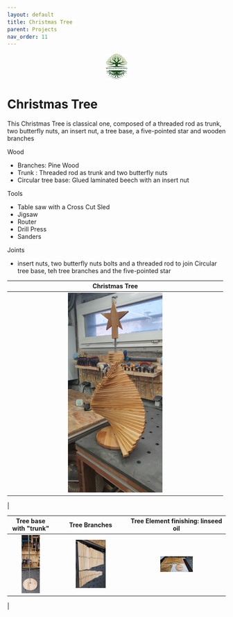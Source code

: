 ```yaml
---
layout: default
title: Christmas Tree
parent: Projects
nav_order: 11
---
```

<center>
<img src="../media/Lignarius.png" width="10%" height="10%" align="middle"/>
</center>

# Christmas Tree

This Christmas Tree is classical one, composed of a threaded rod as trunk, two butterfly nuts, an insert nut, a tree base, a five-pointed star and wooden branches

Wood
* Branches: Pine Wood
* Trunk : Threaded rod as trunk and two butterfly nuts
* Circular tree base: Glued laminated beech with an insert nut


Tools
* Table saw with a Cross Cut Sled  
* Jigsaw
* Router
* Drill Press
* Sanders


Joints
* insert nuts, two butterfly nuts bolts and a threaded rod to join Circular tree base, teh tree branches and the five-pointed star


|                                                             Christmas Tree                                                             |
|:--------------------------------------------------------------------------------------------------------------------------------------:|
| [<img alt="image" height="45%" src="/media/Christmas_Tree_with_Star.jpg" width="45%"/>](https://garlatti.github.io/media/Christmas_Tree_with_Star.jpg.jpg) | 
|      



|                                                            Tree base with "trunk"                                                             |                                                          Tree Branches                                                           |                                                               Tree Element finishing: linseed oil                                                               |
|:---------------------------------------------------------------------------------------------------------------------------------------------:|:--------------------------------------------------------------------------------------------------------------------------------:|:----------------------------------------------------------------------------------------------------------------------------------------------------:|
| [<img alt="image" height="45%" src="/media/Tree_Base_and_Trunk.jpg" width="45%"/>](https://garlatti.github.io/media/Tree_Base_and_Trunk.jpg) | [<img alt="image" height="45%" src="/media/Tree_Branches.jpg" width="45%"/>](https://garlatti.github.io/media/Tree_Branches.jpg) | [<img alt="image" height="35%" src="/media/Tree_elements_finishing.jpg" width="35%"/>](https://garlatti.github.io/media/Tree_elements_finishing.jpg) |
|    